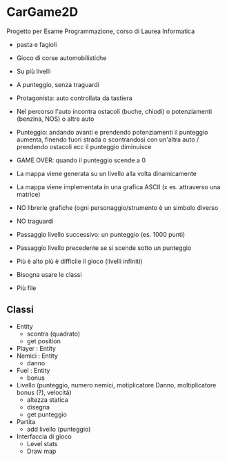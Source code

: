 # CarGame2D

Progetto per Esame Programmazione, corso di Laurea Informatica

- pasta e fagioli
- Gioco di corse automobilistiche
- Su più livelli
- A punteggio, senza traguardi
- Protagonista: auto controllata da tastiera
- Nel percorso l'auto incontra ostacoli (buche, chiodi) o potenziamenti (benzina, NOS) o altre auto
- Punteggio: andando avanti e prendendo potenziamenti il punteggio aumenta, finendo fuori strada o scontrandosi con un'altra auto / prendendo ostacoli ecc il punteggio diminuisce
- GAME OVER: quando il punteggio scende a 0
- La mappa viene generata su un livello alla volta dinamicamente
- La mappa viene implementata in una grafica ASCII (x es. attraverso una matrice)
- NO librerie grafiche (ogni personaggio/strumento è un simbolo diverso
- NO traguardi
- Passaggio livello successivo: un punteggio (es. 1000 punti)
- Passaggio livello precedente se si scende sotto un punteggio
- Più è alto più è difficile il gioco (livelli infiniti)

- Bisogna usare le classi
- Più file

## Classi

- Entity
  - scontra (quadrato)
  - get position
- Player : Entity
- Nemici : Entity
  - danno
- Fuel : Entity
  - bonus
- Livello (punteggio, numero nemici, motiplicatore Danno, moltiplicatore bonus (?), velocità)
  - altezza statica
  - disegna
  - get punteggio
- Partita
  - add livello (punteggio)
- Interfaccia di gioco
  - Level stats
  - Draw map
